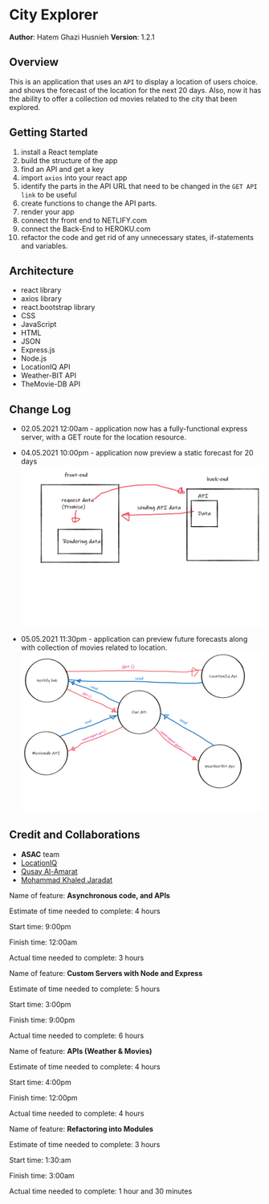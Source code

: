 # City Explorer

**Author**: Hatem Ghazi Husnieh
**Version**: 1.2.1

## Overview
This is an application that uses an `API` to display a location of users choice. and shows the forecast of the location for the next 20 days. Also, now it has the ability to offer a collection od movies related to the city that been explored.

## Getting Started
1. install a React template
1. build the structure of the app
1. find an API and get a key
1. import `axios` into your react app
1. identify the parts in the API URL that need to be changed in the `GET API link` to be useful
1. create functions to change the API parts.
1. render your app
1. connect thr front end to NETLIFY.com
1. connect the Back-End to HEROKU.com
1. refactor the code and get rid of any unnecessary states, if-statements and variables. 

## Architecture
- react library
- axios library
- react.bootstrap library
- CSS
- JavaScript
- HTML
- JSON 
- Express.js
- Node.js
- LocationIQ API
- Weather-BIT API
- TheMovie-DB API

## Change Log
- 02.05.2021 12:00am - application now has a fully-functional express server, with a GET route for the location resource. 

- 04.05.2021 10:00pm - application now preview a static forecast for 20 days
![response cycle](./pics/responce-cycle.png)

- 05.05.2021 11:30pm - application can preview future forecasts along with collection of movies related to location.
![response cycle](./pics/responce-cycle-2.png)


## Credit and Collaborations
- **ASAC** team
- [LocationIQ](https://locationiq.com/)
- [Qusay Al-Amarat](https://github.com/Qusay114)
- [Mohammad Khaled Jaradat](https://github.com/muhmadJaradat)


Name of feature: **Asynchronous code, and APIs**

Estimate of time needed to complete: 4 hours

Start time: 9:00pm

Finish time: 12:00am

Actual time needed to complete: 3 hours  


Name of feature: **Custom Servers with Node and Express**

Estimate of time needed to complete: 5 hours

Start time: 3:00pm

Finish time: 9:00pm 

Actual time needed to complete: 6 hours

Name of feature: **APIs (Weather & Movies)**

Estimate of time needed to complete: 4 hours

Start time: 4:00pm

Finish time: 12:00pm 

Actual time needed to complete: 4 hours

Name of feature: **Refactoring into Modules**

Estimate of time needed to complete: 3 hours

Start time: 1:30:am

Finish time: 3:00am 

Actual time needed to complete: 1 hour and 30 minutes
